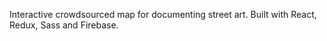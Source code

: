 Interactive crowdsourced map for documenting street art. Built with React, Redux, Sass and Firebase.
